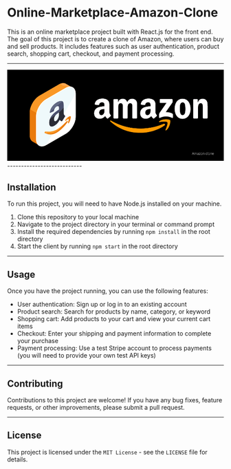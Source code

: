 
# Online-Marketplace-Amazon-Clone
This is an online marketplace project built with React.js for the front end. The goal of this project is to create a clone of Amazon, where users can buy and sell products. It includes features such as user authentication, product search, shopping cart, checkout, and payment processing.

---------------------------

<center>

<img src="./amazon.png" alt="amazon Poster"/>

</center>
---------------------------

## Installation
To run this project, you will need to have Node.js installed on your machine.

1. Clone this repository to your local machine
2. Navigate to the project directory in your terminal or command prompt
3. Install the required dependencies by running `npm install` in the root directory
4. Start the client by running `npm start` in the root directory

-------------------------------

## Usage
Once you have the project running, you can use the following features:

- User authentication: Sign up or log in to an existing account
- Product search: Search for products by name, category, or keyword
- Shopping cart: Add products to your cart and view your current cart items
- Checkout: Enter your shipping and payment information to complete your purchase
- Payment processing: Use a test Stripe account to process payments (you will need to provide your own test API keys)

--------------------------------

## Contributing
Contributions to this project are welcome! If you have any bug fixes, feature requests, or other improvements, please submit a pull request.

-----------------------------

## License
This project is licensed under the `MIT License` - see the `LICENSE` file for details.

